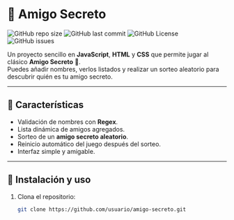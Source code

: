 # 🎁 Amigo Secreto

![GitHub repo size](https://img.shields.io/github/repo-size/usuario/amigo-secreto)
![GitHub last commit](https://img.shields.io/github/last-commit/usuario/amigo-secreto)
![GitHub License](https://img.shields.io/github/license/usuario/amigo-secreto)
![GitHub issues](https://img.shields.io/github/issues/usuario/amigo-secreto)

Un proyecto sencillo en **JavaScript**, **HTML** y **CSS** que permite jugar al clásico **Amigo Secreto** 🎉.  
Puedes añadir nombres, verlos listados y realizar un sorteo aleatorio para descubrir quién es tu amigo secreto.  

---

## 🚀 Características
- Validación de nombres con **Regex**.
- Lista dinámica de amigos agregados.
- Sorteo de un **amigo secreto aleatorio**.
- Reinicio automático del juego después del sorteo.
- Interfaz simple y amigable.

---

## 📂 Instalación y uso

1. Clona el repositorio:
   ```bash
   git clone https://github.com/usuario/amigo-secreto.git
